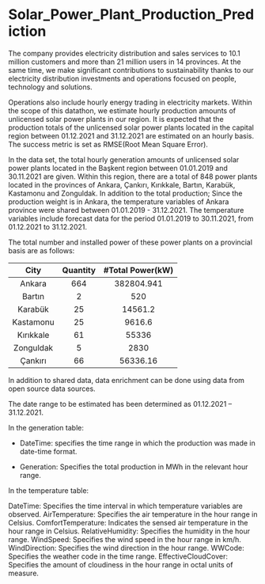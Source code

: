 # Solar_Power_Plant_Production_Prediction

The company provides electricity distribution and sales services to 10.1 million customers and more than 21 million users in 14 provinces. At the same time, we make significant contributions to sustainability thanks to our electricity distribution investments and operations focused on people, technology and solutions.

Operations also include hourly energy trading in electricity markets. Within the scope of this datathon, we estimate hourly production amounts of unlicensed solar power plants in our region. It is expected that the production totals of the unlicensed solar power plants located in the capital region between 01.12.2021 and 31.12.2021 are estimated on an hourly basis. The success metric is set as RMSE(Root Mean Square Error).

In the data set, the total hourly generation amounts of unlicensed solar power plants located in the Başkent region between 01.01.2019 and 30.11.2021 are given. Within this region, there are a total of 848 power plants located in the provinces of Ankara, Çankırı, Kırıkkale, Bartın, Karabük, Kastamonu and Zonguldak. In addition to the total production; Since the production weight is in Ankara, the temperature variables of Ankara province were shared between 01.01.2019 - 31.12.2021. The temperature variables include forecast data for the period 01.01.2019 to 30.11.2021, from 01.12.2021 to 31.12.2021.

The total number and installed power of these power plants on a provincial basis are as follows:

| City | Quantity  | #Total Power(kW)  |
| :---:   | :-: | :-: |
| Ankara | 664 | 382804.941 |
| Bartın | 2 | 520 |
| Karabük | 25 | 14561.2 |
| Kastamonu | 25 | 9616.6 |
| Kırıkkale | 61 | 55336 |
| Zonguldak | 5 | 2830 |
| Çankırı | 66 | 56336.16 |


In addition to shared data, data enrichment can be done using data from open source data sources.

The date range to be estimated has been determined as 01.12.2021 – 31.12.2021.

In the generation table:

* DateTime: specifies the time range in which the production was made in date-time format.

* Generation: Specifies the total production in MWh in the relevant hour range.

In the temperature table:

DateTime: Specifies the time interval in which temperature variables are observed.
AirTemperature: Specifies the air temperature in the hour range in Celsius.
ComfortTemperature: Indicates the sensed air temperature in the hour range in Celsius.
RelativeHumidity: Specifies the humidity in the hour range.
WindSpeed: Specifies the wind speed in the hour range in km/h.
WindDirection: Specifies the wind direction in the hour range.
WWCode: Specifies the weather code in the time range.
EffectiveCloudCover: Specifies the amount of cloudiness in the hour range in octal units of measure.
